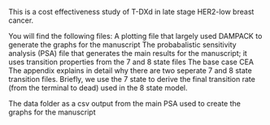 This is a cost effectiveness study of T-DXd in late stage HER2-low breast cancer.

You will find the following files: A plotting file that largely used DAMPACK to generate the graphs for the manuscript The probabalistic sensitivity analysis (PSA) file that generates the main results for the manuscript; it uses transition properties from the 7 and 8 state files The base case CEA The appendix explains in detail why there are two seperate 7 and 8 state transition files. Briefly, we use the 7 state to derive the final transition rate (from the terminal to dead) used in the 8 state model.

The data folder as a csv output from the main PSA used to create the graphs for the manuscript
